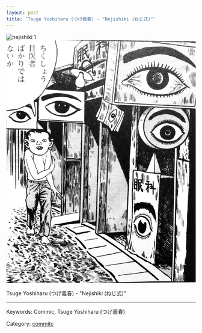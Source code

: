 ```yaml
---
layout: post
title: 'Tsuge Yoshiharu (つげ義春) - "Nejishiki (ねじ式)"'
---
```


![nejishiki 1](/assets/images/9/nejishiki_1.jpg)
![nejishiki 2](/assets/images/9/nejishiki_2.jpg)


Tsuge Yoshiharu (つげ義春) - "Nejishiki (ねじ式)"

---

Keywords: Commic, Tsuge Yoshiharu (つげ義春)

Category: [commitc](/lists/commic_list.html)